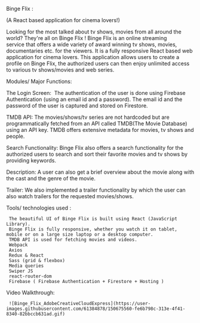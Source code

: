 
Binge Flix :

(A React based application for cinema lovers!)

Looking for the most talked about tv shows, movies from all around the world?
They're all on Binge Flix !
Binge Flix is an online streaming service that offers a wide variety of award winning tv shows, movies, documentaries etc. for the viewers.
It is a fully responsive React based web application for cinema lovers.
This application allows users to create a profile on Binge Flix, the authorized users can then enjoy unlimited access to various tv shows/movies and web series.



Modules/ Major Functions:

The Login Screen: 
The authentication of the user is done using Firebase Authentication (using an email id and a password).
The email id and the password of the user is captured and stored on Firestore.

TMDB API:
The movies/shows/tv series are not hardcoded but are programmatically fetched from an API called TMDB(The Movie Database) using an API key.
TMDB offers extensive metadata for movies, tv shows and people.

Search Functionality:
Binge Flix also offers a search functionality for the authorized users to search and sort their favorite movies and tv shows by providing keywords.

Description:
A user can also get a brief overview about the movie along with the cast and the genre of the movie.

Trailer:
We also implemented a trailer functionality by which the user can also watch trailers for the requested movies/shows.



Tools/ technologies used :
     
     The beautiful UI of Binge Flix is built using React (JavaScript Library).
     Binge Flix is fully responsive, whether you watch it on tablet, mobile or on a large size laptop or a desktop computer.
     TMDB API is used for fetching movies and videos.
     Webpack
     Axios
     Redux & React
     Sass (grid & flexbox)
     Media queries
     Swiper JS
     react-router-dom
     Firebase ( Firebase Authentication + Firestore + Hosting )
    
    
    
Video Walkthrough:
   
     ![Binge_Flix_AdobeCreativeCloudExpress](https://user-images.githubusercontent.com/61384878/150675560-fe6b798c-313e-4f41-8340-82bbccb631ad.gif)


    
    
